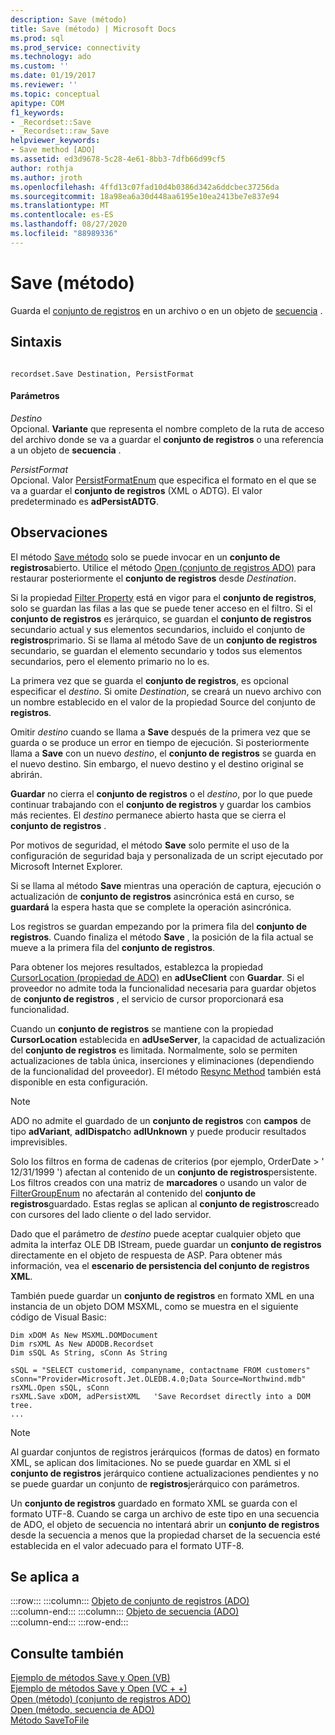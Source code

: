 ```yaml
---
description: Save (método)
title: Save (método) | Microsoft Docs
ms.prod: sql
ms.prod_service: connectivity
ms.technology: ado
ms.custom: ''
ms.date: 01/19/2017
ms.reviewer: ''
ms.topic: conceptual
apitype: COM
f1_keywords:
- _Recordset::Save
- _Recordset::raw_Save
helpviewer_keywords:
- Save method [ADO]
ms.assetid: ed3d9678-5c28-4e61-8bb3-7dfb66d99cf5
author: rothja
ms.author: jroth
ms.openlocfilehash: 4ffd13c07fad10d4b0386d342a6ddcbec37256da
ms.sourcegitcommit: 18a98ea6a30d448aa6195e10ea2413be7e837e94
ms.translationtype: MT
ms.contentlocale: es-ES
ms.lasthandoff: 08/27/2020
ms.locfileid: "88989336"
---
```

# <a name="save-method"></a>Save (método)
Guarda el [conjunto de registros](./recordset-object-ado.md) en un archivo o en un objeto de [secuencia](./stream-object-ado.md) .  
  
## <a name="syntax"></a>Sintaxis  
  
```  
  
recordset.Save Destination, PersistFormat  
```  
  
#### <a name="parameters"></a>Parámetros  
 *Destino*  
 Opcional. **Variante** que representa el nombre completo de la ruta de acceso del archivo donde se va a guardar el **conjunto de registros** o una referencia a un objeto de **secuencia** .  
  
 *PersistFormat*  
 Opcional. Valor [PersistFormatEnum](./persistformatenum.md) que especifica el formato en el que se va a guardar el **conjunto de registros** (XML o ADTG). El valor predeterminado es **adPersistADTG**.  
  
## <a name="remarks"></a>Observaciones  
 El método [Save método]() solo se puede invocar en un **conjunto de registros**abierto. Utilice el método [Open (conjunto de registros ADO)](./open-method-ado-recordset.md) para restaurar posteriormente el **conjunto de registros** desde *Destination*.  
  
 Si la propiedad [Filter Property](./filter-property.md) está en vigor para el **conjunto de registros**, solo se guardan las filas a las que se puede tener acceso en el filtro. Si el **conjunto de registros** es jerárquico, se guardan el **conjunto de registros** secundario actual y sus elementos secundarios, incluido el conjunto de **registros**primario. Si se llama al método Save de un **conjunto de registros** secundario, se guardan el elemento secundario y todos sus elementos secundarios, pero el elemento primario no lo es.  
  
 La primera vez que se guarda el **conjunto de registros**, es opcional especificar el *destino*. Si omite *Destination*, se creará un nuevo archivo con un nombre establecido en el valor de la propiedad Source del conjunto de **registros**.  
  
 Omitir *destino* cuando se llama a **Save** después de la primera vez que se guarda o se produce un error en tiempo de ejecución. Si posteriormente llama a **Save** con un nuevo *destino*, el **conjunto de registros** se guarda en el nuevo destino. Sin embargo, el nuevo destino y el destino original se abrirán.  
  
 **Guardar** no cierra el **conjunto de registros** o el *destino*, por lo que puede continuar trabajando con el **conjunto de registros** y guardar los cambios más recientes. El *destino* permanece abierto hasta que se cierra el **conjunto de registros** .  
  
 Por motivos de seguridad, el método **Save** solo permite el uso de la configuración de seguridad baja y personalizada de un script ejecutado por Microsoft Internet Explorer.  
  
 Si se llama al método **Save** mientras una operación de captura, ejecución o actualización de **conjunto de registros** asincrónica está en curso, se **guardará** la espera hasta que se complete la operación asincrónica.  
  
 Los registros se guardan empezando por la primera fila del **conjunto de registros**. Cuando finaliza el método **Save** , la posición de la fila actual se mueve a la primera fila del **conjunto de registros**.  
  
 Para obtener los mejores resultados, establezca la propiedad [CursorLocation (propiedad de ADO)](./cursorlocation-property-ado.md) en **adUseClient** con **Guardar**. Si el proveedor no admite toda la funcionalidad necesaria para guardar objetos de **conjunto de registros** , el servicio de cursor proporcionará esa funcionalidad.  
  
 Cuando un **conjunto de registros** se mantiene con la propiedad **CursorLocation** establecida en **adUseServer**, la capacidad de actualización del **conjunto de registros** es limitada. Normalmente, solo se permiten actualizaciones de tabla única, inserciones y eliminaciones (dependiendo de la funcionalidad del proveedor). El método [Resync Method](./resync-method.md) también está disponible en esta configuración.  
  
> [!NOTE]
>  ADO no admite el guardado de un **conjunto de registros** con **campos** de tipo **adVariant**, **adIDispatch**o **adIUnknown** y puede producir resultados imprevisibles.  
  
 Solo los filtros en forma de cadenas de criterios (por ejemplo, OrderDate > ' 12/31/1999 ') afectan al contenido de un **conjunto de registros**persistente. Los filtros creados con una matriz de **marcadores** o usando un valor de [FilterGroupEnum](./filtergroupenum.md) no afectarán al contenido del **conjunto de registros**guardado. Estas reglas se aplican al **conjunto de registros**creado con cursores del lado cliente o del lado servidor.  
  
 Dado que el parámetro de *destino* puede aceptar cualquier objeto que admita la interfaz OLE DB IStream, puede guardar un **conjunto de registros** directamente en el objeto de respuesta de ASP. Para obtener más información, vea el **escenario de persistencia del conjunto de registros XML**.  
  
 También puede guardar un **conjunto de registros** en formato XML en una instancia de un objeto DOM MSXML, como se muestra en el siguiente código de Visual Basic:  
  
```  
Dim xDOM As New MSXML.DOMDocument  
Dim rsXML As New ADODB.Recordset  
Dim sSQL As String, sConn As String  
  
sSQL = "SELECT customerid, companyname, contactname FROM customers"  
sConn="Provider=Microsoft.Jet.OLEDB.4.0;Data Source=Northwind.mdb"  
rsXML.Open sSQL, sConn  
rsXML.Save xDOM, adPersistXML   'Save Recordset directly into a DOM tree.  
...  
```  
  
> [!NOTE]
>  Al guardar conjuntos de registros jerárquicos (formas de datos) en formato XML, se aplican dos limitaciones. No se puede guardar en XML si el **conjunto de registros** jerárquico contiene actualizaciones pendientes y no se puede guardar un conjunto de **registros**jerárquico con parámetros.  
  
 Un **conjunto de registros** guardado en formato XML se guarda con el formato UTF-8. Cuando se carga un archivo de este tipo en una secuencia de ADO, el objeto de secuencia no intentará abrir un **conjunto de registros** desde la secuencia a menos que la propiedad charset de la secuencia esté establecida en el valor adecuado para el formato UTF-8.  
  
## <a name="applies-to"></a>Se aplica a  

:::row:::
    :::column:::
        [Objeto de conjunto de registros (ADO)](./recordset-object-ado.md)  
    :::column-end:::
    :::column:::
        [Objeto de secuencia (ADO)](./stream-object-ado.md)  
    :::column-end:::
:::row-end:::

## <a name="see-also"></a>Consulte también  
 [Ejemplo de métodos Save y Open (VB)](./save-and-open-methods-example-vb.md)   
 [Ejemplo de métodos Save y Open (VC + +)](./save-and-open-methods-example-vc.md)   
 [Open (método) (conjunto de registros ADO)](./open-method-ado-recordset.md)   
 [Open (método, secuencia de ADO)](./open-method-ado-stream.md)   
 [Método SaveToFile](./savetofile-method.md)